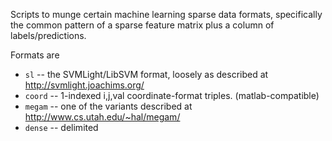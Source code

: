 Scripts to munge certain machine learning sparse data formats, specifically the
common pattern of a sparse feature matrix plus a column of labels/predictions.  

Formats are

* `sl` -- the SVMLight/LibSVM format, loosely as described at http://svmlight.joachims.org/
* `coord` -- 1-indexed i,j,val coordinate-format triples.  (matlab-compatible)
* `megam` -- one of the variants described at http://www.cs.utah.edu/~hal/megam/
* `dense` -- delimited
